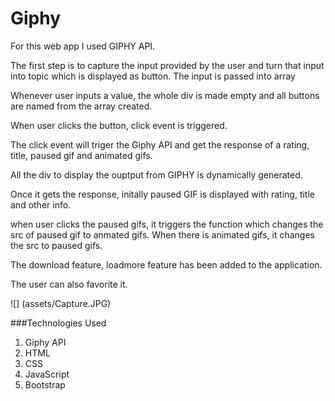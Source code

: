 # Giphy

For this web app I used GIPHY API.

The first step is to capture the input provided by the user and turn that input into topic which is displayed as button. The input is passed into array

Whenever user inputs a value, the whole div is made empty and all buttons are named from the array created.

When user clicks the button, click event is triggered. 

The click event will triger the Giphy API and get the response of a rating, title, paused gif and animated gifs.

All the div to display the ouptput from GIPHY is dynamically generated.

Once it gets the response, initally paused GIF is displayed with rating, title and other info.  

when user clicks the paused gifs, it triggers the function which changes the src of paused gif to anmated gifs. When there is animated gifs, it changes the src to paused gifs.

The download feature, loadmore feature has been added to the application.

The user can also favorite it.

![] (assets/Capture.JPG)

###Technologies Used
1. Giphy API
2. HTML
3. CSS
4. JavaScript
5. Bootstrap